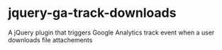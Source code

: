 # jquery-ga-track-downloads
A jQuery plugin that triggers Google Analytics track event when a user downloads file attachements
